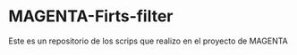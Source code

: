 # MAGENTA-Firts-filter


Este es un repositorio de los scrips que realizo en el proyecto de MAGENTA
